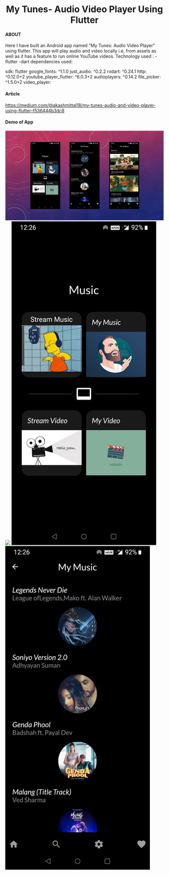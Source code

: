 <h1 align="center">My Tunes- Audio Video Player Using Flutter</h1>

#### ABOUT

Here I have built an Android app named "My Tunes: Audio Video Player" using flutter. This app will play audio and video locally i.e, from assets as well as it has a feature to run online YouTube videos.
Technology used : -flutter -dart 
dependencies used: 

  sdk: flutter
  google_fonts: ^1.1.0
  just_audio: ^0.2.2
  rxdart: ^0.24.1
  http: ^0.12.0+2
  youtube_player_flutter: ^6.0.3+2
  audioplayers: ^0.14.2
  file_picker: ^1.5.0+2
  video_player:



#### Article

https://medium.com/@akashmittal18/my-tunes-audio-and-video-player-using-flutter-f536444b3dc8


#### Demo of App
<img src="https://github.com/akashmittal18/My-Tunes-Audio-Video-Player/blob/master/app.JPG">
<img src="https://github.com/akashmittal18/My-Tunes-Audio-Video-Player/blob/master/full.gif">
<img src="https://github.com/akashmittal18/My-Tunes-Audio-Video-Player/blob/master/home.jpeg">
<img src="https://github.com/akashmittal18/My-Tunes-Audio-Video-Player/blob/master/audiolib.jpeg">

